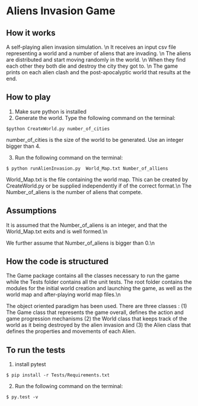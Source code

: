 Aliens Invasion Game
====================
How it works
------------
A self-playing alien invasion simulation. \n
It receives an input csv file representing a world and a number of aliens that are invading. \n
The aliens are distributed and start moving randomly in the world. \n
When they find each other they both die and destroy the city they got to. \n
The game prints on each alien clash and the post-apocalyptic world that results at the end.


How to play
-----------
1. Make sure python is installed
2. Generate the world. Type the following command on the terminal:
```
$python CreateWorld.py number_of_cities

```
number_of_cities is the size of the world to be generated. Use an integer bigger than 4.

3. Run the following command on the terminal:
```
$ python runAlienInvasion.py  World_Map.txt Number_of_alliens

```
World_Map.txt is the file containing the world map. This can be created by CreateWorld.py or be supplied independently if of the correct format.\n
The Number_of_aliens is the number of aliens that compete.

Assumptions
-----------

It is assumed that the Number_of_aliens is an integer, and that the World_Map.txt exits and is well formed.\n

We further assume that Number_of_aliens is bigger than 0.\n


How the code is structured
--------------------------

The Game package contains all the classes necessary to run the game while the Tests folder contains all the unit tests.
The root folder contains the modules for the initial world creation and launching the game, as well as the world map and after-playing world map files.\n

The object oriented paradigm has been used. There are three classes : (1) The Game class that represents the game overall, defines the action and game progression mechanisms (2) the World class that keeps track of the world as it being destroyed by the alien invasion and (3) the Alien class that defines the properties and movements of each Alien.

To run the tests
---------------
1. install pytest
```
$ pip install -r Tests/Requirements.txt

```

2. Run the following command on the terminal:
```
$ py.test -v

```
